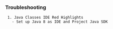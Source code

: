 ### Troubleshooting
     1. Java Classes IDE Red Highlights
       - Set up Java 8 as IDE and Project Java SDK